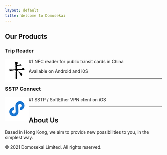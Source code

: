 ```yaml
---
layout: default
title: Welcome to Domosekai
---
```


## Our Products

### Trip Reader

<a href='reader/index.html'><img align="left" width="76" height="76" src="reader-icon.png"/></a>

#1 NFC reader for public transit cards in China

Available on Android and iOS

---

### SSTP Connect

<a href='sstp/index.html'><img align="left" width="76" height="76" src="sstp-icon.png"/></a>

#1 SSTP / SoftEther VPN client on iOS

---

## About Us

Based in Hong Kong, we aim to provide new possibilities to you, in the simplest way.

© 2021 Domosekai Limited.  All rights reserved.
